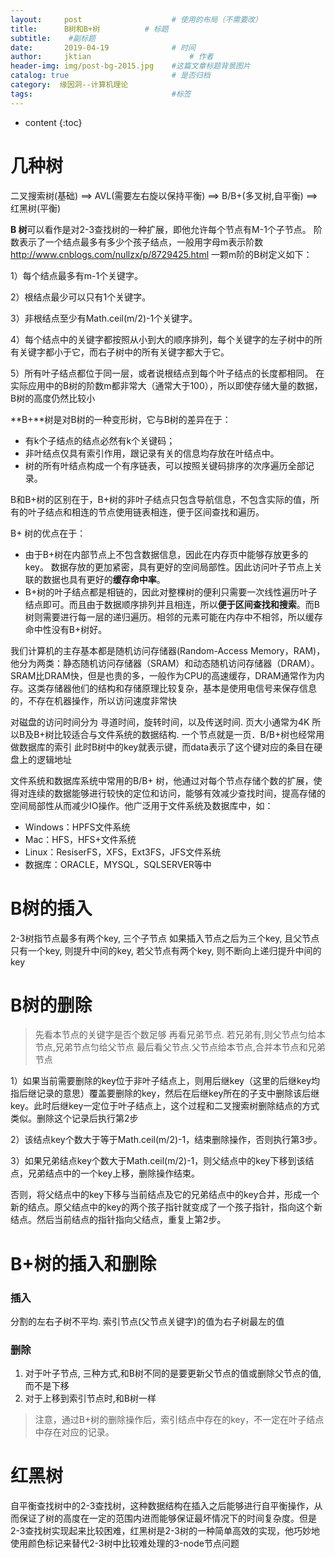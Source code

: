 ```yaml
---
layout:     post   				    # 使用的布局（不需要改）
title:      B树和B+树			# 标题 
subtitle:  	 #副标题
date:       2019-04-19 				# 时间
author:     jktian 						# 作者
header-img: img/post-bg-2015.jpg 	#这篇文章标题背景图片
catalog: true 						# 是否归档
category:  缘因洞--计算机理论
tags:								#标签
---
```

* content
{:toc}

# 几种树
二叉搜索树(基础) ==> AVL(需要左右旋以保持平衡) ==> B/B+(多叉树,自平衡) ==> 红黑树(平衡)

**B 树**可以看作是对2-3查找树的一种扩展，即他允许每个节点有M-1个子节点。
阶数表示了一个结点最多有多少个孩子结点，一般用字母m表示阶数
http://www.cnblogs.com/nullzx/p/8729425.html
一颗m阶的B树定义如下：

1）每个结点最多有m-1个关键字。

2）根结点最少可以只有1个关键字。

3）非根结点至少有Math.ceil(m/2)-1个关键字。

4）每个结点中的关键字都按照从小到大的顺序排列，每个关键字的左子树中的所有关键字都小于它，而右子树中的所有关键字都大于它。

5）所有叶子结点都位于同一层，或者说根结点到每个叶子结点的长度都相同。
在实际应用中的B树的阶数m都非常大（通常大于100），所以即使存储大量的数据，B树的高度仍然比较小


**B+**树是对B树的一种变形树，它与B树的差异在于：

- 有k个子结点的结点必然有k个关键码；
- 非叶结点仅具有索引作用，跟记录有关的信息均存放在叶结点中。
- 树的所有叶结点构成一个有序链表，可以按照关键码排序的次序遍历全部记录。



B和B+树的区别在于，B+树的非叶子结点只包含导航信息，不包含实际的值，所有的叶子结点和相连的节点使用链表相连，便于区间查找和遍历。

B+ 树的优点在于：

- 由于B+树在内部节点上不包含数据信息，因此在内存页中能够存放更多的key。 数据存放的更加紧密，具有更好的空间局部性。因此访问叶子节点上关联的数据也具有更好的**缓存命中率**。
- B+树的叶子结点都是相链的，因此对整棵树的便利只需要一次线性遍历叶子结点即可。而且由于数据顺序排列并且相连，所以**便于区间查找和搜索**。而B树则需要进行每一层的递归遍历。相邻的元素可能在内存中不相邻，所以缓存命中性没有B+树好。

我们计算机的主存基本都是随机访问存储器(Random-Access Memory，RAM)，他分为两类：静态随机访问存储器（SRAM）和动态随机访问存储器（DRAM）。SRAM比DRAM快，但是也贵的多，一般作为CPU的高速缓存，DRAM通常作为内存。这类存储器他们的结构和存储原理比较复杂，基本是使用电信号来保存信息的，不存在机器操作，所以访问速度非常快

对磁盘的访问时间分为 寻道时间，旋转时间，以及传送时间.
页大小通常为4K
所以B及B+树比较适合与文件系统的数据结构. 一个节点就是一页．B/B+树也经常用做数据库的索引
此时B树中的key就表示键，而data表示了这个键对应的条目在硬盘上的逻辑地址


文件系统和数据库系统中常用的B/B+ 树，他通过对每个节点存储个数的扩展，使得对连续的数据能够进行较快的定位和访问，能够有效减少查找时间，提高存储的空间局部性从而减少IO操作。他广泛用于文件系统及数据库中，如：

- Windows：HPFS文件系统
- Mac：HFS，HFS+文件系统
- Linux：ResiserFS，XFS，Ext3FS，JFS文件系统
- 数据库：ORACLE，MYSQL，SQLSERVER等中

# B树的插入
2-3树指节点最多有两个key, 三个子节点
如果插入节点之后为三个key, 且父节点只有一个key, 则提升中间的key, 若父节点有两个key, 则不断向上递归提升中间的key

# B树的删除
> 先看本节点的关键字是否个数足够
> 再看兄弟节点. 若兄弟有,则父节点匀给本节点,兄弟节点匀给父节点
>  最后看父节点.父节点给本节点,合并本节点和兄弟节点

1）如果当前需要删除的key位于非叶子结点上，则用后继key（这里的后继key均指后继记录的意思）覆盖要删除的key，然后在后继key所在的子支中删除该后继key。此时后继key一定位于叶子结点上，这个过程和二叉搜索树删除结点的方式类似。删除这个记录后执行第2步

2）该结点key个数大于等于Math.ceil(m/2)-1，结束删除操作，否则执行第3步。

3）如果兄弟结点key个数大于Math.ceil(m/2)-1，则父结点中的key下移到该结点，兄弟结点中的一个key上移，删除操作结束。

否则，将父结点中的key下移与当前结点及它的兄弟结点中的key合并，形成一个新的结点。原父结点中的key的两个孩子指针就变成了一个孩子指针，指向这个新结点。然后当前结点的指针指向父结点，重复上第2步。

# B+树的插入和删除
### 插入
分割的左右子树不平均. 索引节点(父节点关键字)的值为右子树最左的值
### 删除
1. 对于叶子节点, 三种方式,和B树不同的是要更新父节点的值或删除父节点的值,而不是下移
2. 对于上移到索引节点时,和B树一样
> 注意，通过B+树的删除操作后，索引结点中存在的key，不一定在叶子结点中存在对应的记录。

# 红黑树
自平衡查找树中的2-3查找树，这种数据结构在插入之后能够进行自平衡操作，从而保证了树的高度在一定的范围内进而能够保证最坏情况下的时间复杂度。但是2-3查找树实现起来比较困难，红黑树是2-3树的一种简单高效的实现，他巧妙地使用颜色标记来替代2-3树中比较难处理的3-node节点问题